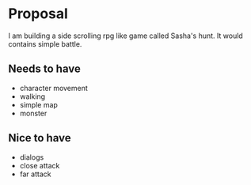 # Proposal
I am building a side scrolling rpg like game called Sasha's hunt. It would contains simple battle.

## Needs to have
- character movement
- walking
- simple map
- monster

## Nice to have
- dialogs
- close attack
- far attack
